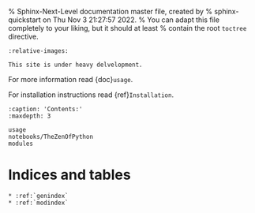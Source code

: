 % Sphinx-Next-Level documentation master file, created by
% sphinx-quickstart on Thu Nov  3 21:27:57 2022.
% You can adapt this file completely to your liking, but it should at least
% contain the root `toctree` directive.

```{include} ../../README.md
:relative-images:
```

```{warning}
This site is under heavy delvelopment.
```

For more information read {doc}`usage`.

For installation instructions read {ref}`Installation`.

```{toctree}
:caption: 'Contents:'
:maxdepth: 3

usage
notebooks/TheZenOfPython
modules
```

# Indices and tables

```{eval-rst}
* :ref:`genindex`
* :ref:`modindex`
```
